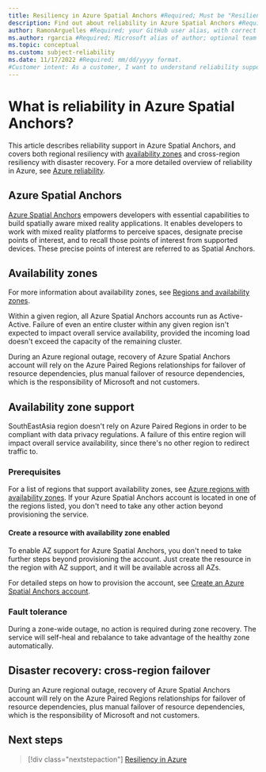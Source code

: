 ```yaml
---
title: Resiliency in Azure Spatial Anchors #Required; Must be "Resiliency in *your official service name*"
description: Find out about reliability in Azure Spatial Anchors #Required; 
author: RamonArguelles #Required; your GitHub user alias, with correct capitalization.
ms.author: rgarcia #Required; Microsoft alias of author; optional team alias.
ms.topic: conceptual
ms.custom: subject-reliability
ms.date: 11/17/2022 #Required; mm/dd/yyyy format.
#Customer intent: As a customer, I want to understand reliability support for Azure Spatial Anchors so that I can respond to and/or avoid failures in order to minimize downtime and data loss.
---
```


# What is reliability in Azure Spatial Anchors?

This article describes reliability support in Azure Spatial Anchors, and covers both regional resiliency with [availability zones](#availability-zones) and cross-region resiliency with disaster recovery. For a more detailed overview of reliability in Azure, see [Azure reliability](../reliability/overview.md).

## Azure Spatial Anchors

[Azure Spatial Anchors](../overview.md) empowers developers with essential capabilities to build spatially aware
mixed reality applications. It enables developers to work with mixed reality platforms to
perceive spaces, designate precise points of interest, and to recall those points of interest from supported devices.
These precise points of interest are referred to as Spatial Anchors.

## Availability zones

For more information about availability zones, see [Regions and availability zones](../reliability/availability-zones-overview.md).

Within a given region, all Azure Spatial Anchors accounts run as Active-Active. Failure of even an entire cluster within any given region isn't expected to impact overall service availability, provided the incoming load doesn't exceed the capacity of the remaining cluster.

During an Azure regional outage, recovery of Azure Spatial Anchors account will rely on the Azure Paired Regions relationships for failover of resource dependencies, plus manual failover of resource dependencies, which is the responsibility of Microsoft and not customers.

## Availability zone support

SouthEastAsia region doesn't rely on Azure Paired Regions in order to be compliant with data privacy regulations. A failure of this entire region will impact overall service availability, since there's no other region to redirect traffic to.

### Prerequisites

For a list of regions that support availability zones, see [Azure regions with availability zones](../reliability/availability-zones-overview.md#azure-regions-with-availability-zones). If your Azure Spatial Anchors account is located in one of the regions listed, you don't need to take any other action beyond provisioning the service.

#### Create a resource with availability zone enabled

To enable AZ support for Azure Spatial Anchors, you don't need to take further steps beyond provisioning the account. Just create the resource in the region with AZ support, and it will be available across all AZs.

For detailed steps on how to provision the account, see [Create an Azure Spatial Anchors account](..\how-tos\create-asa-account.md).

### Fault tolerance

During a zone-wide outage, no action is required during zone recovery. The service will self-heal and rebalance to take advantage of the healthy zone automatically.

## Disaster recovery: cross-region failover

During an Azure regional outage, recovery of Azure Spatial Anchors account will rely on the Azure Paired Regions relationships for failover of resource dependencies, plus manual failover of resource dependencies, which is the responsibility of Microsoft and not customers.

## Next steps

> [!div class="nextstepaction"]
> [Resiliency in Azure](../reliability/overview.md)